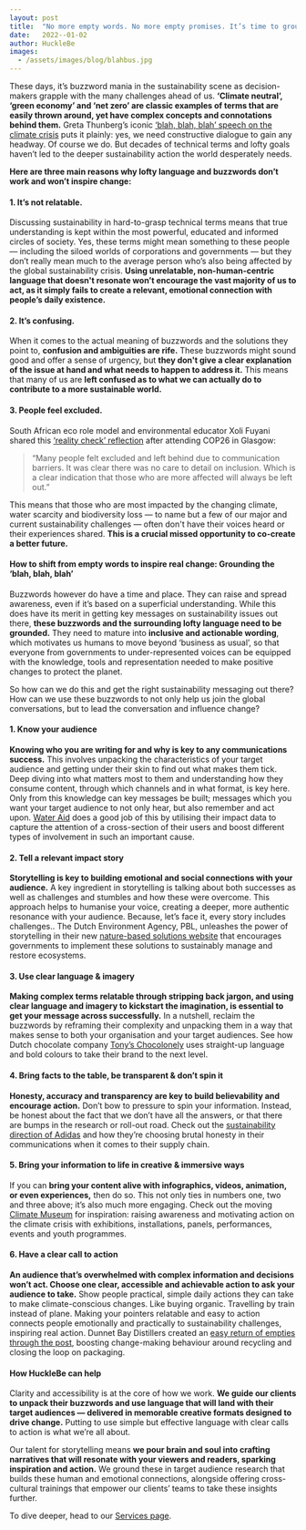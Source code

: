 ```yaml
---
layout: post
title:  "No more empty words. No more empty promises. It’s time to ground sustainability communications."
date:   2022--01-02
author: HuckleBe
images:
  - /assets/images/blog/blahbus.jpg
---
```

These days, it’s buzzword mania in the sustainability scene as decision-makers grapple with the many challenges ahead of us. **‘Climate neutral’, ‘green economy’ and ‘net zero’ are classic examples of terms that are easily thrown around, yet have complex concepts and connotations behind them.** Greta Thunberg’s iconic [‘blah, blah, blah’ speech on the climate crisis](https://www.youtube.com/watch?v=ZwD1kG4PI0w) puts it plainly: yes, we need constructive dialogue to gain any headway. Of course we do. But decades of technical terms and lofty goals haven’t led to the deeper sustainability action the world desperately needs.
 
**Here are three main reasons why lofty language and buzzwords don’t work and won’t inspire change:**

#### 1. It’s not relatable.

Discussing sustainability in hard-to-grasp technical terms means that true understanding is kept within the most powerful, educated and informed circles of society. Yes, these terms might mean something to these people — including the siloed worlds of corporations and governments — but they don’t really mean much to the average person who’s also being affected by the global sustainability crisis. **Using unrelatable, non-human-centric language that doesn't resonate won’t encourage the vast majority of us to act, as it simply fails to create a relevant, emotional connection with people’s daily existence.**

#### 2. It’s confusing.

When it comes to the actual meaning of buzzwords and the solutions they point to, **confusion and ambiguities are rife.** These buzzwords might sound good and offer a sense of urgency, but **they don't give a clear explanation of the issue at hand and what needs to happen to address it.** This means that many of us are **left confused as to what we can actually do to contribute to a more sustainable world.**

#### 3. People feel excluded.

South African eco role model and environmental educator Xoli Fuyani shared this [‘reality check’ reflection](https://www.linkedin.com/posts/xoli-fuyani-9b444a24_cop26its-been-interesting-to-note-the-activity-6868911365315149824-QVvZ/) after attending COP26 in Glasgow: 

> “Many people felt excluded and left behind due to communication barriers. It was clear there was no care to detail on inclusion. Which is a clear indication that those who are more affected will always be left out.” <br> 

This means that those who are most impacted by the changing climate, water scarcity and biodiversity loss — to name but a few of our major and current sustainability challenges — often don't have their voices heard or their experiences shared. **This is a crucial missed opportunity to co-create a better future.**

#### How to shift from empty words to inspire real change: Grounding the ‘blah, blah, blah’

Buzzwords however do have a time and place. They can raise and spread awareness, even if it’s based on a superficial understanding. While this does have its merit in getting key messages on sustainability issues out there, **these buzzwords and the surrounding lofty language need to be grounded.** They need to mature into **inclusive and actionable wording**, which motivates us humans to move beyond ‘business as usual’, so that everyone from governments to under-represented voices can be equipped with the knowledge, tools and representation needed to make positive changes to protect the planet.
 
So how can we do this and get the right sustainability messaging out there? How can we use these buzzwords to not only help us join the global conversations, but to lead the conversation and influence change?

#### 1. Know your audience

**Knowing who you are writing for and why is key to any communications success.** This involves unpacking the characteristics of your target audience and getting under their skin to find out what makes them tick. Deep diving into what matters most to them and understanding how they consume content, through which channels and in what format, is key here. Only from this knowledge can key messages be built; messages which you want your target audience to not only hear, but also remember and act upon. [Water Aid](https://www.wateraid.org/uk/) does a good job of this by utilising their impact data to capture the attention of a cross-section of their users and boost different types of involvement in such an important cause.

#### 2. Tell a relevant impact story

**Storytelling is key to building emotional and social connections with your audience.** A key ingredient in storytelling is talking about both successes as well as challenges and stumbles and how these were overcome. This approach helps to humanise your voice, creating a deeper, more authentic resonance with your audience. Because, let’s face it, every story includes challenges.. The Dutch Environment Agency, PBL, unleashes the power of storytelling in their new [nature-based solutions website](https://themasites.pbl.nl/nature-based-solutions) that encourages governments to implement these solutions to sustainably manage and restore ecosystems.

#### 3. Use clear language & imagery

**Making complex terms relatable through stripping back jargon, and using clear language and imagery to kickstart the imagination, is essential to get your message across successfully.** In a nutshell, reclaim the buzzwords by reframing their complexity and unpacking them in a way that makes sense to both your organisation and your target audiences. See how Dutch chocolate company [Tony’s Chocolonely](https://tonyschocolonely.com/nl/nl) uses straight-up language and bold colours to take their brand to the next level.

#### 4. Bring facts to the table, be transparent & don’t spin it

**Honesty, accuracy and transparency are key to build believability and encourage action.** Don’t bow to pressure to spin your information. Instead, be honest about the fact that we don’t have all the answers, or that there are bumps in the research or roll-out road. Check out the [sustainability direction of Adidas](https://www.adidas.com/us/sustainability) and how they’re choosing brutal honesty in their communications when it comes to their supply chain.

#### 5. Bring your information to life in creative & immersive ways

If you can **bring your content alive with infographics, videos, animation, or even experiences,** then do so. This not only ties in numbers one, two and three above; it’s also much more engaging. Check out the moving [Climate Museum](https://climatemuseum.org/) for inspiration: raising awareness and motivating action on the climate crisis with exhibitions, installations, panels, performances, events and youth programmes. 

#### 6. Have a clear call to action

**An audience that’s overwhelmed with complex information and decisions won’t act. Choose one clear, accessible and achievable action to ask your audience to take.** Show people practical, simple daily actions they can take to make climate-conscious changes. Like buying organic. Travelling by train instead of plane. Making your pointers relatable and easy to action connects people emotionally and practically to sustainability challenges, inspiring real action. Dunnet Bay Distillers created an [easy return of empties through the post](https://www.dunnetbaydistillers.co.uk/shop/rock-rose-gin-refill-pouch/), boosting change-making behaviour around recycling and closing the loop on packaging.

#### How HuckleBe can help
Clarity and accessibility is at the core of how we work. **We guide our clients to unpack their buzzwords and use language that will land with their target audiences — delivered in memorable creative formats designed to drive change.** Putting to use simple but effective language with clear calls to action is what we’re all about.

Our talent for storytelling means **we pour brain and soul into crafting narratives that will resonate with your viewers and readers, sparking inspiration and action.** We ground these in target audience research that builds these human and emotional connections, alongside offering cross-cultural trainings that empower our clients’ teams to take these insights further.

To dive deeper, head to our [Services page](http://www.hucklebe.com/#services).


